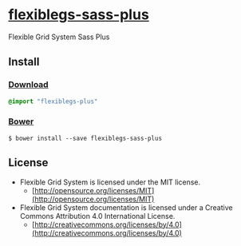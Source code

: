 # [flexiblegs-sass-plus](http://flexible.gs)

Flexible Grid System Sass Plus

## Install

### [Download](https://raw.githubusercontent.com/flexiblegs/flexiblegs-sass-plus/master/flexiblegs-plus.sass)
```sass
@import "flexiblegs-plus"
```

### [Bower](http://bower.io)
```
$ bower install --save flexiblegs-sass-plus
```

## License
- Flexible Grid System is licensed under the MIT license.
  - [http://opensource.org/licenses/MIT](http://opensource.org/licenses/MIT)
- Flexible Grid System documentation is licensed under a Creative Commons Attribution 4.0 International License.
  - [http://creativecommons.org/licenses/by/4.0](http://creativecommons.org/licenses/by/4.0)
